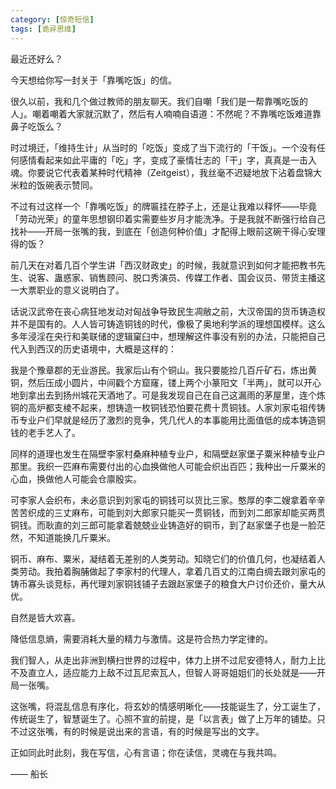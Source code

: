 ```yaml
---
category: [惊奇短信]
tags: [诡异思维]
---
```



最近还好么？

今天想给你写一封关于「靠嘴吃饭」的信。

很久以前，我和几个做过教师的朋友聊天。我们自嘲「我们是一帮靠嘴吃饭的人」。嘲着嘲着大家就沉默了，然后有人喃喃自语道：不然呢？不靠嘴吃饭难道靠鼻子吃饭么？

时过境迁，「维持生计」从当时的「吃饭」变成了当下流行的「干饭」。一个没有任何感情看起来如此平庸的「吃」字，变成了豪情壮志的「干」字，真真是一击入魂。你要说它代表着某种时代精神（Zeitgeist），我丝毫不迟疑地放下沾着盘锦大米粒的饭碗表示赞同。

不过有过这样一个「靠嘴吃饭」的牌匾挂在脖子上，还是让我难以释怀——毕竟「劳动光荣」的童年思想钢印着实需要些岁月才能洗净。于是我就不断强行给自己找补——开局一张嘴的我，到底在「创造何种价值」才配得上眼前这碗干得心安理得的饭？

前几天在对着几百个学生讲「西汉财政史」的时候，我就意识到如何才能把教书先生、说客、蛊惑家、销售顾问、脱口秀演员、传媒工作者、国会议员、带货主播这一大票职业的意义说明白了。

话说汉武帝在丧心病狂地发动对匈战争导致民生凋敝之前，大汉帝国的货币铸造权并不是国有的。人人皆可铸造铜钱的时代，像极了奥地利学派的理想国模样。这么多年浸淫在央行和美联储的逻辑窠臼中，想理解这件事没有别的办法，只能把自己代入到西汉的历史语境中，大概是这样的：

我是个豫章郡的无业游民。我家后山有个铜山。我只要能捡几百斤矿石，炼出黄铜，然后压成小圆片，中间戳个方窟窿，镂上两个小篆阳文「半两」，就可以开心地到拿出去到扬州城花天酒地了。可是我发现自己在自己这漏雨的茅屋里，连个炼铜的高炉都支棱不起来，想铸造一枚铜钱恐怕要花费十贯铜钱。人家刘家屯祖传铸币专业户们早就是经历了激烈的竞争，凭几代人的本事能用比面值低的成本铸造铜钱的老手艺人了。

同样的道理也发生在隔壁李家村桑麻种植专业户，和隔壁赵家堡子粟米种植专业户那里。我织一匹麻布需要付出的心血换做他人可能会织出百匹；我种出一斤粟米的心血，换做他人可能会仓廪殷实。

可李家人会织布，未必意识到刘家屯的铜钱可以货比三家。憨厚的李二嫂拿着辛辛苦苦织成的三丈麻布，可能到刘大郎家只能买一贯铜钱，而到刘二郎家却能买两贯铜钱。而耿直的刘三郎可能拿着兢兢业业铸造好的铜币，到了赵家堡子也是一脸茫然，不知道能换几斤粟米。

铜币、麻布、粟米，凝结着无差别的人类劳动。知晓它们的价值几何，也凝结着人类劳动。我拍着胸脯做起了李家村的代理人，拿着几百丈的江南白绸去跟刘家屯的铸币寡头谈竞标，再代理刘家铜钱铺子去跟赵家堡子的粮食大户讨价还价，量大从优。

自然是皆大欢喜。

降低信息熵，需要消耗大量的精力与激情。这是符合热力学定律的。

我们智人，从走出非洲到横扫世界的过程中，体力上拼不过尼安德特人，耐力上比不及直立人，适应能力上敌不过瓦尼索瓦人，但智人哥哥姐姐们的长处就是——开局一张嘴。

这张嘴，将混乱信息有序化，将玄妙的情感明晰化——技能诞生了，分工诞生了，传统诞生了，智慧诞生了。心照不宣的前提，是「以言表」做了上万年的铺垫。只不过这张嘴，有的时候是说出来的言语，有的时候是写出的文字。

正如同此时此刻，我在写信，心有言语；你在读信，灵魂在与我共鸣。

—— 船长